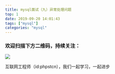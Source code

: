 ```yaml
---
title: mysql面试（九）异常处理问题
top: 1
date: 2019-09-20 14:01:43
tags: ["mysql"]
categories: "mysql"
---
```



### 欢迎扫描下方二维码，持续关注：
![](http://ww1.sinaimg.cn/large/a616b9a4gy1g4xzv954a4j20760763yo.jpg)

互联网工程师（id:phpstcn），我们一起学习，一起进步
